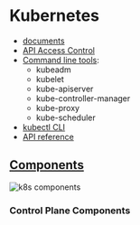 # Kubernetes
- [documents](https://kubernetes.io/docs/home/)
- [API Access Control](https://kubernetes.io/docs/reference/access-authn-authz/)
- [Command line tools](https://kubernetes.io/docs/reference/command-line-tools-reference/): 
    - kubeadm
    - kubelet
    - kube-apiserver
    - kube-controller-manager
    - kube-proxy
    - kube-scheduler
- [kubectl CLI](https://kubernetes.io/docs/reference/kubectl/)
- [API reference](https://kubernetes.io/docs/reference/kubernetes-api/api-index/)

## [Components](https://kubernetes.io/docs/concepts/overview/components/)
![k8s components](https://d33wubrfki0l68.cloudfront.net/2475489eaf20163ec0f54ddc1d92aa8d4c87c96b/e7c81/images/docs/components-of-kubernetes.svg)
### Control Plane Components
